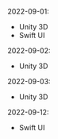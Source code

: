 
2022-09-01:
- Unity 3D 
- Swift UI

2022-09-02:
- Unity 3D 

2022-09-03:
- Unity 3D 

2022-09-12:
- Swift UI

